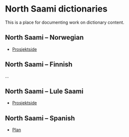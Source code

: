 # North Saami dictionaries

This is a place for documenting work on dictionary content.

## North Saami – Norwegian

- [Prosjektside](smenob/smenob.md)

## North Saami – Finnish

...

## North Saami – Lule Saami

- [Prosjektside](smesmj/smesmj.md)

## North Saami – Spanish

- [Plan](SpanishNortSaami.html)
